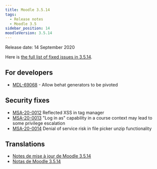 ```yaml
---
title: Moodle 3.5.14
tags:
  - Release notes
  - Moodle 3.5
sidebar_position: 14
moodleVersion: 3.5.14
---
```


Release date: 14 September 2020

Here is [the full list of fixed issues in 3.5.14](https://moodle.atlassian.net/secure/IssueNavigator!executeAdvanced.jspa?jqlQuery=project+%3D+mdl+AND+resolution+%3D+fixed+AND+fixVersion+in+%28%223.5.14%22%29+ORDER+BY+priority+DESC&runQuery=true&clear=true).

## For developers

- [MDL-69068](https://moodle.atlassian.net/browse/MDL-69068) - Allow behat generators to be pivoted

## Security fixes

- [MSA-20-0012](https://moodle.org/mod/forum/discuss.php?d=410840) Reflected XSS in tag manager
- [MSA-20-0013](https://moodle.org/mod/forum/discuss.php?d=410841) "Log in as" capability in a course context may lead to some privilege escalation
- [MSA-20-0014](https://moodle.org/mod/forum/discuss.php?d=410842) Denial of service risk in file picker unzip functionality

## Translations

- [Notes de mise à jour de Moodle 3.5.14](https://docs.moodle.org/fr/Notes_de_mise_à_jour_de_Moodle_3.5.14)
- [Notas de Moodle 3.5.14](https://docs.moodle.org/es/Notas_de_Moodle_3.5.14)
